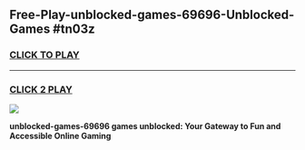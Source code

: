 
## Free-Play-unblocked-games-69696-Unblocked-Games #tn03z
<h3>
<a href="https://news.freeplayer.one?title=unblocked-games-69696&ref=8M">CLICK TO PLAY</a></h3>
<hr>

<h3>
<a href="https://news.freeplayer.one?title=unblocked-games-69696&ref=8M">CLICK 2 PLAY</a>
  
</h3>

<a href="https://news.freeplayer.one?title=unblocked-games-69696&ref=8M"><img src="https://clearcache.store/games.png"></a>


**unblocked-games-69696 games unblocked: Your Gateway to Fun and Accessible Online Gaming**
